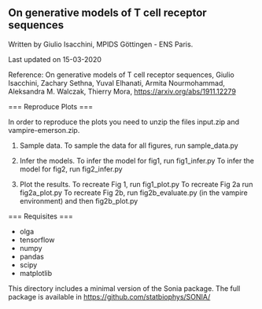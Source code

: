 ## On generative models of T cell receptor sequences

Written by Giulio Isacchini, MPIDS Göttingen - ENS Paris.

Last updated on 15-03-2020

Reference: On generative models of T cell receptor sequences, Giulio Isacchini, Zachary Sethna, Yuval Elhanati, Armita Nourmohammad, Aleksandra M. Walczak, Thierry Mora, https://arxiv.org/abs/1911.12279

=== Reproduce Plots ===

In order to reproduce the plots you need to unzip the files input.zip and vampire-emerson.zip.

1) Sample data.
To sample the data for all figures, run sample_data.py

2) Infer the models.
To infer the model for fig1, run fig1_infer.py
To infer the model for fig2, run fig2_infer.py

3) Plot the results.
To recreate Fig 1, run fig1_plot.py
To recreate Fig 2a run fig2a_plot.py
To recreate Fig 2b, run fig2b_evaluate.py (in the vampire environment) and then fig2b_plot.py

=== Requisites ===

- olga
- tensorflow
- numpy
- pandas
- scipy
- matplotlib

This directory includes a minimal version of the Sonia package. The full package is available in https://github.com/statbiophys/SONIA/ 